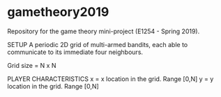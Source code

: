 # gametheory2019
Repository for the game theory mini-project (E1254 - Spring 2019).


SETUP
A periodic 2D grid of multi-armed bandits, each able to communicate to its immediate four neighbours.

Grid size = N x N

PLAYER CHARACTERISTICS
x = x location in the grid. Range [0,N]
y = y location in the grid. Range [0,N]

